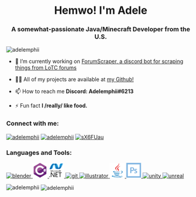 <h1 align="center">Hemwo! I'm Adele</h1>
<h3 align="center">A somewhat-passionate Java/Minecraft Developer from the U.S.</h3>

<p align="left"> <img src="https://komarev.com/ghpvc/?username=adelemphii&label=Profile%20views&color=0e75b6&style=flat" alt="adelemphii" /> </p>

- 🔭 I’m currently working on [ForumScraper, a discord bot for scraping things from LoTC forums](https://github.com/Adelemphii/ForumScraper)

- 👨‍💻 All of my projects are available at [my Github!](https://github.com/Adelemphii)

- 📫 How to reach me **Discord: Adelemphii#6213**

- ⚡ Fun fact **I /really/ like food.**

<h3 align="left">Connect with me:</h3>
<p align="left">
<a href="https://twitter.com/adelemphii" target="blank"><img align="center" src="https://raw.githubusercontent.com/rahuldkjain/github-profile-readme-generator/master/src/images/icons/Social/twitter.svg" alt="adelemphii" height="30" width="40" /></a>
<a href="https://www.youtube.com/c/MINESHAFTLewis" target="blank"><img align="center" src="https://raw.githubusercontent.com/rahuldkjain/github-profile-readme-generator/master/src/images/icons/Social/youtube.svg" alt="adelemphii" height="30" width="40" /></a>
<a href="https://discord.gg/sX6FUau" target="blank"><img align="center" src="https://raw.githubusercontent.com/rahuldkjain/github-profile-readme-generator/master/src/images/icons/Social/discord.svg" alt="sX6FUau" height="30" width="40" /></a>
</p>

<h3 align="left">Languages and Tools:</h3>
<p align="left"> <a href="https://www.blender.org/" target="_blank"> <img src="https://download.blender.org/branding/community/blender_community_badge_white.svg" alt="blender" width="40" height="40"/> </a> <a href="https://www.w3schools.com/cs/" target="_blank"> <img src="https://raw.githubusercontent.com/devicons/devicon/master/icons/csharp/csharp-original.svg" alt="csharp" width="40" height="40"/> </a> <a href="https://dotnet.microsoft.com/" target="_blank"> <img src="https://raw.githubusercontent.com/devicons/devicon/master/icons/dot-net/dot-net-original-wordmark.svg" alt="dotnet" width="40" height="40"/> </a> <a href="https://git-scm.com/" target="_blank"> <img src="https://www.vectorlogo.zone/logos/git-scm/git-scm-icon.svg" alt="git" width="40" height="40"/> </a> <a href="https://www.adobe.com/in/products/illustrator.html" target="_blank"> <img src="https://www.vectorlogo.zone/logos/adobe_illustrator/adobe_illustrator-icon.svg" alt="illustrator" width="40" height="40"/> </a> <a href="https://www.java.com" target="_blank"> <img src="https://raw.githubusercontent.com/devicons/devicon/master/icons/java/java-original.svg" alt="java" width="40" height="40"/> </a> <a href="https://www.photoshop.com/en" target="_blank"> <img src="https://raw.githubusercontent.com/devicons/devicon/master/icons/photoshop/photoshop-line.svg" alt="photoshop" width="40" height="40"/> </a> <a href="https://unity.com/" target="_blank"> <img src="https://www.vectorlogo.zone/logos/unity3d/unity3d-icon.svg" alt="unity" width="40" height="40"/> </a> <a href="https://unrealengine.com/" target="_blank"> <img src="https://raw.githubusercontent.com/kenangundogan/fontisto/036b7eca71aab1bef8e6a0518f7329f13ed62f6b/icons/svg/brand/unreal-engine.svg" alt="unreal" width="40" height="40"/> </a> </p>

<p><img align="left" src="https://github-readme-stats.vercel.app/api/top-langs?username=adelemphii&show_icons=true&locale=en&layout=compact&hide=TeX,HTML&theme=synthwave" alt="adelemphii" /></p>

<p>&nbsp;<img align="center" src="https://github-readme-stats.vercel.app/api?username=adelemphii&show_icons=true&locale=en&theme=synthwave" alt="adelemphii" /></p>
